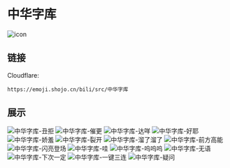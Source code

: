 # 中华字库
![icon](https://emoji.shojo.cn/bili/src/中华字库/icon.png)
## 链接
Cloudflare:
```
https://emoji.shojo.cn/bili/src/中华字库
```
## 展示
![中华字库-丑拒](https://emoji.shojo.cn/bili/src/中华字库/中华字库-丑拒.png)
![中华字库-催更](https://emoji.shojo.cn/bili/src/中华字库/中华字库-催更.png)
![中华字库-达咩](https://emoji.shojo.cn/bili/src/中华字库/中华字库-达咩.png)
![中华字库-好耶](https://emoji.shojo.cn/bili/src/中华字库/中华字库-好耶.png)
![中华字库-娇羞](https://emoji.shojo.cn/bili/src/中华字库/中华字库-娇羞.png)
![中华字库-裂开](https://emoji.shojo.cn/bili/src/中华字库/中华字库-裂开.png)
![中华字库-溜了溜了](https://emoji.shojo.cn/bili/src/中华字库/中华字库-溜了溜了.png)
![中华字库-前方高能](https://emoji.shojo.cn/bili/src/中华字库/中华字库-前方高能.png)
![中华字库-闪亮登场](https://emoji.shojo.cn/bili/src/中华字库/中华字库-闪亮登场.png)
![中华字库-哇](https://emoji.shojo.cn/bili/src/中华字库/中华字库-哇.png)
![中华字库-呜呜呜](https://emoji.shojo.cn/bili/src/中华字库/中华字库-呜呜呜.png)
![中华字库-无语](https://emoji.shojo.cn/bili/src/中华字库/中华字库-无语.png)
![中华字库-下次一定](https://emoji.shojo.cn/bili/src/中华字库/中华字库-下次一定.png)
![中华字库-一键三连](https://emoji.shojo.cn/bili/src/中华字库/中华字库-一键三连.png)
![中华字库-疑问](https://emoji.shojo.cn/bili/src/中华字库/中华字库-疑问.png)
